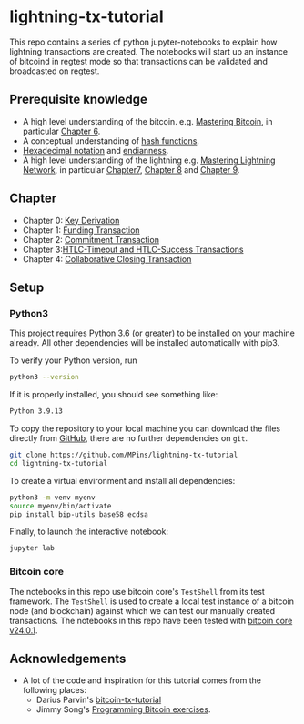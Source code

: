 # lightning-tx-tutorial

This repo contains a series of python jupyter-notebooks to explain how lightning transactions are created. The notebooks will start up an instance of bitcoind in regtest mode so that transactions can be validated and broadcasted on regtest.

## Prerequisite knowledge
- A high level understanding of the bitcoin. e.g. [Mastering Bitcoin](https://github.com/bitcoinbook/bitcoinbook), in particular [Chapter 6](https://github.com/bitcoinbook/bitcoinbook/blob/develop/ch06.asciidoc).
- A conceptual understanding of [hash functions](https://www.thesslstore.com/blog/what-is-a-hash-function-in-cryptography-a-beginners-guide).
- [Hexadecimal notation](https://inst.eecs.berkeley.edu/~cs61bl/r//cur/bits/decimal-binary-hex.html?topic=lab28.topic&step=2&course=) and [endianness](https://www.freecodecamp.org/news/what-is-endianness-big-endian-vs-little-endian/).
- A high level understanding of the lightning e.g. [Mastering Lightning Network](https://github.com/lnbook/lnbook), in particular [Chapter7](https://github.com/lnbook/lnbook/blob/develop/07_payment_channels.asciidoc), [Chapter 8](https://github.com/lnbook/lnbook/blob/develop/08_routing_htlcs.asciidoc) and [Chapter 9](https://github.com/lnbook/lnbook/blob/develop/09_channel_operation.asciidoc).

## Chapter

+ Chapter 0: [Key Derivation](https://github.com/MPins/lightning-tx-tutorial/blob/master/Chapter%200%20-%20Key%20Derivation)
+ Chapter 1: [Funding Transaction](https://github.com/MPins/lightning-tx-tutorial/blob/master/Chapter%201%20-%20Funding%20Transaction)
+ Chapter 2: [Commitment Transaction](https://github.com/MPins/lightning-tx-tutorial/blob/master/Chapter%202%20-%20Commitment%20Transactions)
+ Chapter 3:[HTLC-Timeout and HTLC-Success Transactions](https://github.com/MPins/lightning-tx-tutorial/blob/master/Chapter%203%20-%20HTLC-Timeout%20and%20HTLC-Success%20Transactions)
+ Chapter 4: [Collaborative Closing Transaction](https://github.com/MPins/lightning-tx-tutorial/blob/master/Chapter%204%20-%20Collaborative%20Closing%20Transaction)
 
## Setup
### Python3
This project requires Python 3.6 (or greater) to be [installed](https://www.python.org/downloads/) on your machine already. All other dependencies will be installed automatically with pip3.

To verify your Python version, run
```sh
python3 --version
```
If it is properly installed, you should see something like:
```sh
Python 3.9.13
```

To copy the repository to your local machine you can download the files directly from [GitHub](https://github.com/MPins/lightning-tx-tutorial), there are no further dependencies on `git`.

```sh
git clone https://github.com/MPins/lightning-tx-tutorial
cd lightning-tx-tutorial
```

To create a virtual environment and install all dependencies:
```sh
python3 -m venv myenv
source myenv/bin/activate
pip install bip-utils base58 ecdsa
```

Finally, to launch the interactive notebook:
```sh
jupyter lab
```
### Bitcoin core
The notebooks in this repo use bitcoin core's `TestShell` from its test framework. The `TestShell` is used to create a local test instance of a bitcoin node (and blockchain) against which we can test our manually created transactions. The notebooks in this repo have been tested with [bitcoin core v24.0.1](https://github.com/bitcoin/bitcoin/releases/tag/v28.0).

## Acknowledgements
- A lot of the code and inspiration for this tutorial comes from the following places:
  - Darius Parvin's [bitcoin-tx-tutorial](https://github.com/chaincodelabs/bitcoin-tx-tutorial)
  - Jimmy Song's [Programming Bitcoin exercises](https://github.com/jimmysong/pb-exercises).
